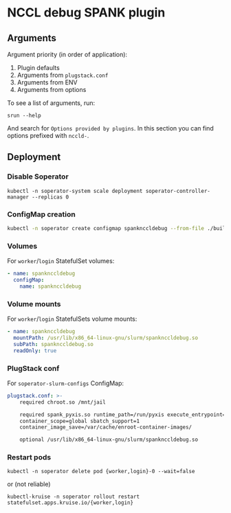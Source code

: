 # NCCL debug SPANK plugin

## Arguments

Argument priority (in order of application):
1. Plugin defaults
2. Arguments from `plugstack.conf`
3. Arguments from ENV
4. Arguments from options

To see a list of arguments, run:
```shell
srun --help
```
And search for `Options provided by plugins`.
In this section you can find options prefixed with `nccld-`.

## Deployment

### Disable Soperator

```shell
kubectl -n soperator-system scale deployment soperator-controller-manager --replicas 0
```

### ConfigMap creation

```bash
kubectl -n soperator create configmap spanknccldebug --from-file ./build/spanknccldebug.so
```

### Volumes

For `worker`/`login` StatefulSet volumes:

```yaml
- name: spanknccldebug
  configMap:
    name: spanknccldebug
```

### Volume mounts

For `worker`/`login` StatefulSets volume mounts:

```yaml
- name: spanknccldebug
  mountPath: /usr/lib/x86_64-linux-gnu/slurm/spanknccldebug.so
  subPath: spanknccldebug.so
  readOnly: true
```

### PlugStack conf

For `soperator-slurm-configs` ConfigMap:

```yaml
plugstack.conf: >-
    required chroot.so /mnt/jail

    required spank_pyxis.so runtime_path=/run/pyxis execute_entrypoint=0
    container_scope=global sbatch_support=1
    container_image_save=/var/cache/enroot-container-images/

    optional /usr/lib/x86_64-linux-gnu/slurm/spanknccldebug.so
```

### Restart pods

```shell
kubectl -n soperator delete pod {worker,login}-0 --wait=false
```
or (not reliable)
```shell
kubectl-kruise -n soperator rollout restart statefulset.apps.kruise.io/{worker,login}
```
